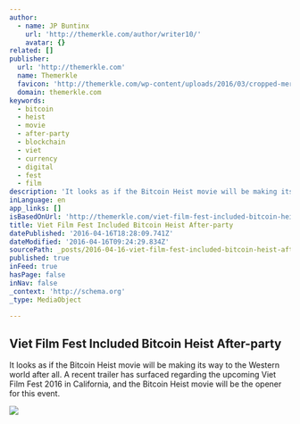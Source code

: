 ```yaml
---
author:
  - name: JP Buntinx
    url: 'http://themerkle.com/author/writer10/'
    avatar: {}
related: []
publisher:
  url: 'http://themerkle.com'
  name: Themerkle
  favicon: 'http://themerkle.com/wp-content/uploads/2016/03/cropped-merkle-white-1-192x192.png'
  domain: themerkle.com
keywords:
  - bitcoin
  - heist
  - movie
  - after-party
  - blockchain
  - viet
  - currency
  - digital
  - fest
  - film
description: 'It looks as if the Bitcoin Heist movie will be making its way to the Western world after all. A recent trailer has surfaced regarding the upcoming Viet Film Fest 2016 in California, and the Bitcoin Heist movie will be the opener for this event.'
inLanguage: en
app_links: []
isBasedOnUrl: 'http://themerkle.com/viet-film-fest-included-bitcoin-heist-after-party/'
title: Viet Film Fest Included Bitcoin Heist After-party
datePublished: '2016-04-16T18:28:09.741Z'
dateModified: '2016-04-16T09:24:29.834Z'
sourcePath: _posts/2016-04-16-viet-film-fest-included-bitcoin-heist-after-party.md
published: true
inFeed: true
hasPage: false
inNav: false
_context: 'http://schema.org'
_type: MediaObject

---
```

<article style=""><h1>Viet Film Fest Included Bitcoin Heist After-party</h1><p>It looks as if the Bitcoin Heist movie will be making its way to the Western world after all. A recent trailer has surfaced regarding the upcoming Viet Film Fest 2016 in California, and the Bitcoin Heist movie will be the opener for this event.</p><img src="http://themerkle.com/wp-content/uploads/2016/04/shutterstock_197898926.jpg" /></article>
